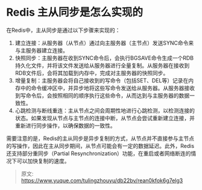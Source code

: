 # Redis 主从同步是怎么实现的

在Redis中，主从同步是通过以下步骤来实现的：

1. 建立连接：从服务器（从节点）通过向主服务器（主节点）发送SYNC命令来与主服务器建立连接。
2. 快照同步：主服务器在收到SYNC命令后，会执行BGSAVE命令生成一个RDB持久化文件，并将该文件发送给从服务器进行全量复制。从服务器在接收到RDB文件后，会将其加载到内存中，完成对主服务器的快照同步。
3. 增量复制：主服务器会将自己接收到的写命令（包括SET、DEL等）记录在内存中的命令缓冲区中，并异步地将这些写命令发送给从服务器。从服务器接收到写命令后，会按照相同的顺序执行这些命令，从而达到与主服务器的数据一致性。
4. 心跳检测与断线重连：主从节点之间会周期性地进行心跳检测，以检测连接的状态。如果发现从节点与主节点的连接中断，从节点会尝试重新建立连接，并重新进行同步操作，以确保数据的一致性。

需要注意的是，Redis的主从同步是异步复制的方式，从节点并不直接参与主节点的写操作，因此在主从同步期间，从节点可能会有一定的数据延迟。此外，Redis还支持部分重同步（Partial Resynchronization）功能，在重启或者网络断连的情况下可以加快复制的速度。


> 原文: <https://www.yuque.com/tulingzhouyu/db22bv/rean0kfok6g7elg3>